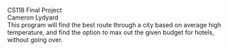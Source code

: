 CS118 Final Project \
Cameron Lydyard \
This program will find the best route through a city based on average high temperature, and find the option to max out 
the given budget for hotels, without going over.